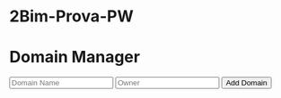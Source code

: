 # 2Bim-Prova-PW

<!DOCTYPE html>
<html lang="en">
<head>
    <meta charset="UTF-8">
    <meta name="viewport" content="width=device-width, initial-scale=1.0">
    <title>Domain Manager</title>
    <link rel="stylesheet" href="styles.css">
</head>
<body>
    <div class="container">
        <h1>Domain Manager</h1>
        <form id="domain-form">
            <input type="text" id="domain-name" placeholder="Domain Name" required>
            <input type="text" id="domain-owner" placeholder="Owner" required>
            <button type="submit">Add Domain</button>
        </form>
        <ul id="domain-list"></ul>
    </div>
    <script src="app.js"></script>
</body>
</html>
